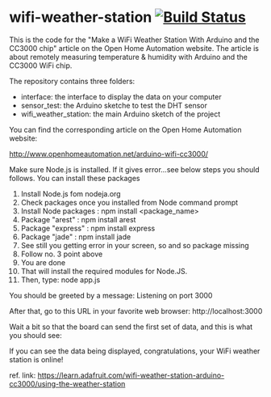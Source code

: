 wifi-weather-station [![Build Status](https://travis-ci.org/openhomeautomation/wifi-weather-station.svg)](https://travis-ci.org/openhomeautomation/wifi-weather-station)
====================

This is the code for the "Make a WiFi Weather Station With Arduino and the CC3000 chip" article on the Open Home Automation website. The article is about remotely measuring temperature & humidity with Arduino and the CC3000 WiFi chip.

The repository contains three folders:
- interface: the interface to display the data on your computer
- sensor_test: the Arduino sketche to test the DHT sensor
- wifi_weather_station: the main Arduino sketch of the project

You can find the corresponding article on the Open Home Automation website:

http://www.openhomeautomation.net/arduino-wifi-cc3000/

Make sure Node.js is installed. If it gives error...see below steps you should follows.
You can install these packages

1. Install Node.js fom nodeja.org
2. Check packages once you installed from Node command prompt
3. Install Node packages : npm install <package_name>
4. Package "arest"   : npm install arest
5. Package "express" : npm install express
6. Package "jade"    : npm install jade
7. See still you getting error in your screen, so and so package missing
8. Follow no. 3 point above
9. You are done
10. That will install the required modules for Node.JS. 
11. Then, type: node app.js


You should be greeted by a message: Listening on port 3000

After that, go to this URL in your favorite web browser: http://localhost:3000

Wait a bit so that the board can send the first set of data, and this is what you should see:

If you can see the data being displayed, congratulations, your WiFi weather station is online! 

ref. link: https://learn.adafruit.com/wifi-weather-station-arduino-cc3000/using-the-weather-station

